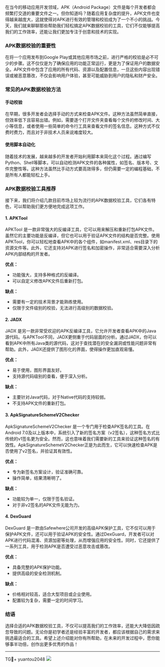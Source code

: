 在当今的移动应用开发领域，APK（Android Package）文件是每个开发者都会频繁打交道的重要文件之一。但你知道吗？随着应用复杂度的提升，APK文件也变得越来越庞大，这就使得对APK进行有效的管理和校验成为了一个不小的挑战。今天，我们就来聊聊那些帮助我们轻松搞定APK数据校验的工具，它们不仅能够提高我们的工作效率，还能让我们更加专注于创意和技术的实现。

### APK数据校验的重要性

在将一个应用发布到Google Play或其他应用市场之前，进行严格的校验是必不可少的步骤。这不仅仅是为了确保应用的功能正常运行，更是为了保证用户的数据安全。APK文件中包含了应用的所有代码、资源以及配置信息，一旦这些内容出现错误或被恶意篡改，不仅会影响用户体验，甚至可能威胁到用户的隐私和财产安全。

### 常见的APK数据校验方法

#### 手动校验

在早期，很多开发者会选择手动的方式来检查APK文件。这种方法虽然简单直接，但效率低下且容易出错。例如，需要逐个打开文件夹查看每个文件的修改时间、大小等信息，或者使用一些简单的命令行工具来查看文件的签名信息。这种方式不仅费时费力，而且对于非技术人员来说难度较大。

#### 使用脚本自动化

随着技术的发展，越来越多的开发者开始利用脚本来简化这个过程。通过编写Python、Shell等脚本，可以自动检测APK文件的各种属性，如签名、版本号、文件完整性等。这种方法虽然比手动方式要高效得多，但仍需要一定的编程基础，不是所有人都能轻松上手。

### APK数据校验工具推荐

接下来，我们将介绍几款目前市场上较为流行的APK数据校验工具，它们各有特色，可以帮助我们更方便地完成这项工作。

#### 1. **APKTool**

APKTool 是一款非常强大的反编译工具，它可以用来解压和重新打包APK文件。虽然它的主要功能是反编译，但它也可以用于验证APK文件的结构是否完整。使用APKTool，你可以轻松地查看APK中的各个组件，如manifest.xml、res目录下的资源文件等。此外，它还支持对APK进行签名和加密操作，非常适合需要深入分析APK内部结构的开发者。

**优点：**
- 功能强大，支持多种格式的反编译。
- 可以自定义修改APK文件后重新打包。

**缺点：**
- 需要有一定的技术背景才能熟练使用。
- 仅限于文件级别的校验，无法进行高级别的数据校验。

#### 2. **JADX**

JADX 是另一款非常受欢迎的APK反编译工具，它允许开发者查看APK中的Java源代码。与APKTool不同，JADX更侧重于代码层面的分析。通过JADX，你可以看到APK中所有Java类的源代码，这对于查找潜在的安全漏洞或性能问题非常有帮助。此外，JADX还提供了图形化的界面，使得操作更加直观易懂。

**优点：**
- 易于使用，图形界面友好。
- 支持源代码级别的查看，便于深入分析。

**缺点：**
- 主要针对Java代码，对于Native代码的支持较弱。
- 不支持APK文件的重新打包。

#### 3. **ApkSignatureSchemeV2Checker**

ApkSignatureSchemeV2Checker 是一个专门用于检查APK签名的工具。在Android 7.0及以上版本中，系统引入了新的签名方案（v2签名），这种签名方式比传统的v1签名更为安全。然而，这也意味着我们需要新的工具来验证这种签名的有效性。ApkSignatureSchemeV2Checker正是为此而生，它可以快速检查APK是否使用了v2签名，并验证其有效性。

**优点：**
- 专为新签名方案设计，验证准确可靠。
- 操作简单，结果清晰明了。

**缺点：**
- 功能较为单一，仅限于签名验证。
- 对于非v2签名的APK文件无能为力。

#### 4. **DexGuard**

DexGuard 是一款由Safewhere公司开发的高级APK保护工具，它不仅可以用于保护APK文件，还可以用于验证APK的安全性。通过DexGuard，开发者可以对APK进行代码混淆、资源加密等处理，从而增强应用的安全性。同时，它还提供了一系列工具，用于检测APK是否遭受过恶意攻击或篡改。

**优点：**
- 具备完整的APK保护功能。
- 提供高级的安全检测机制。

**缺点：**
- 价格相对较高，适合大型项目或企业使用。
- 配置较为复杂，需要一定的时间学习。

### 结语

选择合适的APK数据校验工具，不仅可以提高我们的工作效率，还能大大降低因疏忽导致的问题。无论你是初学者还是经验丰富的开发者，都应该根据自己的需求来挑选最适合的工具。希望上述介绍能对你有所帮助，在未来的开发过程中，愿你能够事半功倍，创作出更多优秀的作品！

---

TG💪+ yuantou2048  ![](https://github.com/user-attachments/assets/cf57a8bb-a08e-43c1-ad82-039f33c64200)